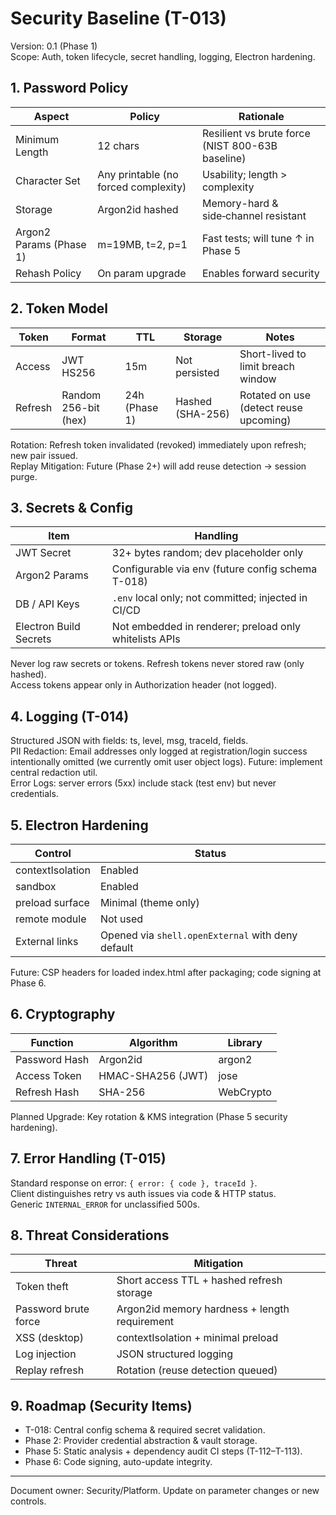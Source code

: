 # Security Baseline (T-013)

Version: 0.1 (Phase 1)  
Scope: Auth, token lifecycle, secret handling, logging, Electron hardening.

## 1. Password Policy

| Aspect                  | Policy                               | Rationale                                        |
| ----------------------- | ------------------------------------ | ------------------------------------------------ |
| Minimum Length          | 12 chars                             | Resilient vs brute force (NIST 800-63B baseline) |
| Character Set           | Any printable (no forced complexity) | Usability; length > complexity                   |
| Storage                 | Argon2id hashed                      | Memory-hard & side‑channel resistant             |
| Argon2 Params (Phase 1) | m=19MB, t=2, p=1                     | Fast tests; will tune ↑ in Phase 5               |
| Rehash Policy           | On param upgrade                     | Enables forward security                         |

## 2. Token Model

| Token   | Format               | TTL           | Storage          | Notes                                  |
| ------- | -------------------- | ------------- | ---------------- | -------------------------------------- |
| Access  | JWT HS256            | 15m           | Not persisted    | Short-lived to limit breach window     |
| Refresh | Random 256-bit (hex) | 24h (Phase 1) | Hashed (SHA-256) | Rotated on use (detect reuse upcoming) |

Rotation: Refresh token invalidated (revoked) immediately upon refresh; new pair issued.  
Replay Mitigation: Future (Phase 2+) will add reuse detection -> session purge.

## 3. Secrets & Config

| Item                   | Handling                                               |
| ---------------------- | ------------------------------------------------------ |
| JWT Secret             | 32+ bytes random; dev placeholder only                 |
| Argon2 Params          | Configurable via env (future config schema T-018)      |
| DB / API Keys          | `.env` local only; not committed; injected in CI/CD    |
| Electron Build Secrets | Not embedded in renderer; preload only whitelists APIs |

Never log raw secrets or tokens. Refresh tokens never stored raw (only hashed).  
Access tokens appear only in Authorization header (not logged).

## 4. Logging (T-014)

Structured JSON with fields: ts, level, msg, traceId, fields.  
PII Redaction: Email addresses only logged at registration/login success intentionally omitted (we currently omit user object logs). Future: implement central redaction util.  
Error Logs: server errors (5xx) include stack (test env) but never credentials.

## 5. Electron Hardening

| Control          | Status                                            |
| ---------------- | ------------------------------------------------- |
| contextIsolation | Enabled                                           |
| sandbox          | Enabled                                           |
| preload surface  | Minimal (theme only)                              |
| remote module    | Not used                                          |
| External links   | Opened via `shell.openExternal` with deny default |

Future: CSP headers for loaded index.html after packaging; code signing at Phase 6.

## 6. Cryptography

| Function      | Algorithm         | Library   |
| ------------- | ----------------- | --------- |
| Password Hash | Argon2id          | argon2    |
| Access Token  | HMAC-SHA256 (JWT) | jose      |
| Refresh Hash  | SHA-256           | WebCrypto |

Planned Upgrade: Key rotation & KMS integration (Phase 5 security hardening).

## 7. Error Handling (T-015)

Standard response on error: `{ error: { code }, traceId }`.  
Client distinguishes retry vs auth issues via code & HTTP status.  
Generic `INTERNAL_ERROR` for unclassified 500s.

## 8. Threat Considerations

| Threat               | Mitigation                                    |
| -------------------- | --------------------------------------------- |
| Token theft          | Short access TTL + hashed refresh storage     |
| Password brute force | Argon2id memory hardness + length requirement |
| XSS (desktop)        | contextIsolation + minimal preload            |
| Log injection        | JSON structured logging                       |
| Replay refresh       | Rotation (reuse detection queued)             |

## 9. Roadmap (Security Items)

- T-018: Central config schema & required secret validation.
- Phase 2: Provider credential abstraction & vault storage.
- Phase 5: Static analysis + dependency audit CI steps (T-112–T-113).
- Phase 6: Code signing, auto-update integrity.

---

Document owner: Security/Platform. Update on parameter changes or new controls.

